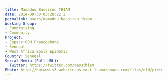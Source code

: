 ```yaml
---
title: Mamadou Bassirou THIAM
date: 2014-09-30 03:28:22 Z
permalink: users/mamadou_bassirou_thiam
Working Group:
- Fundraising
- Community
Project:
- Espace OSM Francophone
- Senegal
- West Africa Ebola Epidemic
Country: Senegal
Social Media (Full URL):
  Twitter: https://twitter.com/bassthiam
Photo: http://hotwww.s3-website-us-east-1.amazonaws.com/files/old/pictures/picture-225-1412071874.jpg
---
```



